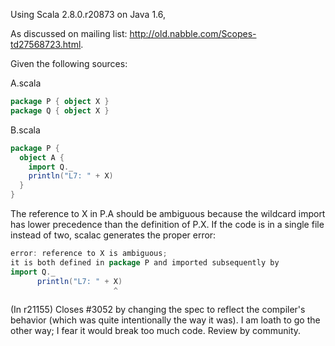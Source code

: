 Using Scala 2.8.0.r20873 on Java 1.6,

As discussed on mailing list: http://old.nabble.com/Scopes-td27568723.html.

Given the following sources:

A.scala
```scala
package P { object X }
package Q { object X }
```

B.scala
```scala
package P {
  object A {
    import Q._
    println("L7: " + X)
  }
}
```

The reference to X in P.A should be ambiguous because the wildcard import has lower precedence than the definition of P.X.  If the code is in a single file instead of two, scalac generates the proper error:

```scala
error: reference to X is ambiguous;
it is both defined in package P and imported subsequently by 
import Q._
      println("L7: " + X)
                       ^
```
(In r21155) Closes #3052 by changing the spec to reflect the compiler's behavior (which was quite intentionally the way it was). I am loath to go the other way; I fear it would break too much code. Review by community.
